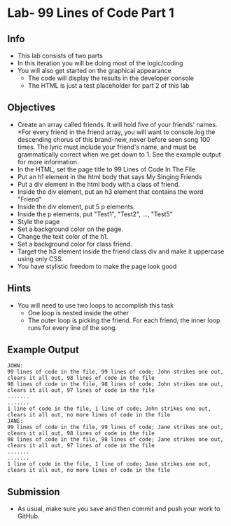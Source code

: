 # Lab- 99 Lines of Code Part 1

## Info

* This lab consists of two parts
* In this iteration you will be doing most of the logic/coding
* You will also get started on the graphical appearance
    * The code will display the results in the developer console
    * The HTML is just a test placeholder for part 2 of this lab
## Objectives
* Create an array called friends. It will hold five of your friends' names.
*For every friend in the friend array, you will want to console.log the descending chorus of this brand-new, never before seen song 100 times. The lyric must include your friend's name, and must be grammatically correct when we get down to 1. See the example output for more information.
* In the HTML, set the page title to 99 Lines of Code In The File
* Put an h1 element in the html body that says My Singing Friends
* Put a div element in the html body with a class of friend.
* Inside the div element, put an h3 element that contains the word "Friend"
* Inside the div element, put 5 p elements.
* Inside the p elements, put "Test1", "Test2", ..., "Test5"
* Style the page
* Set a background color on the page.
* Change the text color of the h1.
* Set a background color for class friend.
* Target the h3 element inside the friend class div and make it uppercase using only CSS.
* You have stylistic freedom to make the page look good

## Hints
* You will need to use two loops to accomplish this task
    * One loop is nested inside the other
    * The outer loop is picking the friend. For each friend, the inner loop runs for every line of the song.
## Example Output  
```
JOHN:
99 lines of code in the file, 99 lines of code; John strikes one out, clears it all out, 98 lines of code in the file
98 lines of code in the file, 98 lines of code; John strikes one out, clears it all out, 97 lines of code in the file
.......
.......
1 line of code in the file, 1 line of code; John strikes one out, clears it all out, no more lines of code in the file
JANE:
99 lines of code in the file, 99 lines of code; Jane strikes one out, clears it all out, 98 lines of code in the file
98 lines of code in the file, 98 lines of code; Jane strikes one out, clears it all out, 97 lines of code in the file
.......
.......
1 line of code in the file, 1 line of code; Jane strikes one out, clears it all out, no more lines of code in the file
```

## Submission
* As usual, make sure you save and then commit and push your work to GitHub.